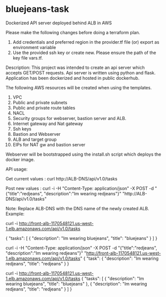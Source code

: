 # bluejeans-task
Dockerized API server deployed behind ALB in AWS

Please make the following changes before doing a terraform plan.

1. Add credentials and preferred region in the provider.tf file (or) export as environment variable
2. Use the provided ssh key or create new. Please ensure the path of the key file vars.tf.

Description:
  This project was intended to create an api server which accepts GET/POST requests. Api server is written using python and flask. Application has been dockerized and hosted in public dockerhub. 
  
  The following AWS resources will be created when using the templates.
  1. VPC
  2. Public and private subnets
  3. Public and private route tables
  4. NACL
  5. Security groups for webserver, bastion server and ALB.
  6. Internet gateway and Nat gateway
  7. Ssh keys
  8. Bastion and Webserver
  9. ALB and target group
  10. EIPs for NAT gw and bastion server
  
Webserver will be bootstrapped using the install.sh script which deploys the docker image.


API usage:

Get current values : curl http://ALB-DNS/api/v1.0/tasks

Post new values : curl -i -H "Content-Type: application/json" -X POST -d "{\"title\":\"redjeans\", \"description\":\"Im wearing redjeans\"}" "http://ALB-DNS/api/v1.0/tasks"

Note: Replace ALB-DNS with the DNS name of the newly created ALB.
Example:

curl -i http://front-alb-1170548121.us-west-1.elb.amazonaws.com/api/v1.0/tasks

{
  "tasks": [
    {
      "description": "Im wearing bluejeans", 
      "title": "bluejeans"
    }
  ]
}

curl -i -H "Content-Type: application/json" -X POST -d "{\"title\":\"redjeans\", \"description\":\"Im wearing redjeans\"}" "http://front-alb-1170548121.us-west-1.elb.amazonaws.com/api/v1.0/tasks"
{
  "task": {
    "description": "Im wearing redjeans", 
    "title": "redjeans"
  }
}
 
 curl -i http://front-alb-1170548121.us-west-1.elb.amazonaws.com/api/v1.0/tasks
{
  "tasks": [
    {
      "description": "Im wearing bluejeans", 
      "title": "bluejeans"
    }, 
    {
      "description": "Im wearing redjeans", 
      "title": "redjeans"
    }
  ]
}
